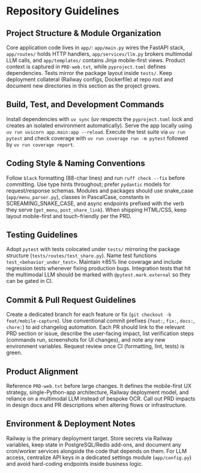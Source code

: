 # Repository Guidelines

## Project Structure & Module Organization
Core application code lives in `app/`: `app/main.py` wires the FastAPI stack, `app/routes/` holds HTTP handlers, `app/services/llm.py` brokers multimodal LLM calls, and `app/templates/` contains Jinja mobile-first views. Product context is captured in `PRD-web.txt`, while `pyproject.toml` defines dependencies. Tests mirror the package layout inside `tests/`. Keep deployment collateral (Railway configs, Dockerfile) at repo root and document new directories in this section as the project grows.

## Build, Test, and Development Commands
Install dependencies with `uv sync` (uv respects the `pyproject.toml` lock and creates an isolated environment automatically). Serve the app locally using `uv run uvicorn app.main:app --reload`. Execute the test suite via `uv run pytest` and check coverage with `uv run coverage run -m pytest` followed by `uv run coverage report`.

## Coding Style & Naming Conventions
Follow `black` formatting (88-char lines) and run `ruff check --fix` before committing. Use type hints throughout; prefer `pydantic` models for request/response schemas. Modules and packages should use snake_case (`app/menu_parser.py`), classes in PascalCase, constants in SCREAMING_SNAKE_CASE, and async endpoints prefixed with the verb they serve (`get_menu`, `post_share_link`). When shipping HTML/CSS, keep layout mobile-first and touch-friendly per the PRD.

## Testing Guidelines
Adopt `pytest` with tests colocated under `tests/` mirroring the package structure (`tests/routes/test_share.py`). Name test functions `test_<behavior_under_test>`. Maintain ≥85% line coverage and include regression tests whenever fixing production bugs. Integration tests that hit the multimodal LLM should be marked with `@pytest.mark.external` so they can be gated in CI.

## Commit & Pull Request Guidelines
Create a dedicated branch for each feature or fix (`git checkout -b feat/mobile-capture`). Use conventional commit prefixes (`feat:`, `fix:`, `docs:`, `chore:`) to aid changelog automation. Each PR should link to the relevant PRD section or issue, describe the user-facing impact, list verification steps (commands run, screenshots for UI changes), and note any new environment variables. Request review once CI (formatting, lint, tests) is green.

## Product Alignment
Reference `PRD-web.txt` before large changes. It defines the mobile-first UX strategy, single-Python-app architecture, Railway deployment model, and reliance on a multimodal LLM instead of bespoke OCR. Call out PRD impacts in design docs and PR descriptions when altering flows or infrastructure.

## Environment & Deployment Notes
Railway is the primary deployment target. Store secrets via Railway variables, keep state in PostgreSQL/Redis add-ons, and document any cron/worker services alongside the code that depends on them. For LLM access, centralize API keys in a dedicated settings module (`app/config.py`) and avoid hard-coding endpoints inside business logic.
